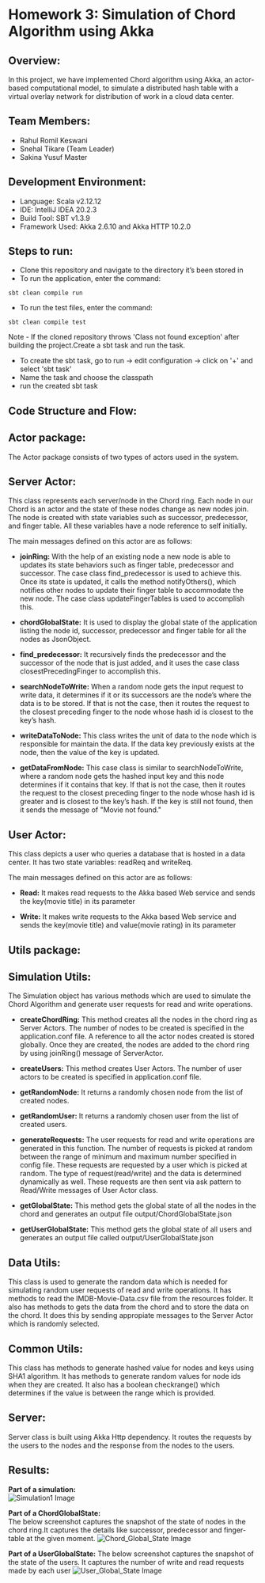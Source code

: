 # Homework 3: Simulation of Chord Algorithm using Akka
## Overview: 
In this project, we have implemented Chord algorithm using Akka, an actor-based computational model, to simulate a distributed hash table with a virtual overlay network for distribution of work in a cloud data center.

## Team Members:
* Rahul Romil Keswani
* Snehal Tikare (Team Leader)
* Sakina Yusuf Master

## Development Environment:
* Language: Scala v2.12.12
* IDE: IntelliJ IDEA 20.2.3
* Build Tool: SBT v1.3.9
* Framework Used: Akka 2.6.10 and Akka HTTP 10.2.0

## Steps to run:
* Clone this repository and navigate to the directory it’s been stored in
* To run the application, enter the command: 
```
sbt clean compile run 
```
* To run the test files, enter the command:  
```
sbt clean compile test
```

Note - If the cloned repository throws 'Class not found exception' after building the project.Create a sbt task and run the task.

* To create the sbt task, go to run -> edit configuration -> click on '+' and select 'sbt task'
* Name the task and choose the classpath
* run the created sbt task

## Code Structure and Flow:
## Actor package:  
The Actor package consists of two types of actors used in the system.  
## Server Actor:  
This class represents each server/node in the Chord ring. Each node in our Chord is an actor and the state of these nodes change as new nodes join. The node is created with state variables such as successor, predecessor, and finger table. All these variables have a node reference to self initially.   

The main messages defined on this actor are as follows:    

* **joinRing:** With the help of an existing node a new node is able to updates its state behaviors such as finger table, predecessor and successor. The case class find_predecessor is used to achieve this. Once its state is updated, it calls the method notifyOthers(), which notifies other nodes to update their finger table to accommodate the new node. The case class updateFingerTables is used to accomplish this.    

* **chordGlobalState:** It is used to display the global state of the application listing the node id, successor, predecessor and finger table for all the nodes as JsonObject.  

* **find_predecessor:** It recursively finds the predecessor and the successor of the node that is just added, and it uses the case class closestPrecedingFinger to accomplish this.  

* **searchNodeToWrite:** When a random node gets the input request to write data, it determines if it or its successors are the node’s where the data is to be stored. If that is not the case, then it routes the request to the closest preceding finger to the node whose hash id is closest to the key’s hash.  

* **writeDataToNode:** This class writes the unit of data to the node which is responsible for maintain the data. If the data key previously exists at the node, then the value of the key is updated.  

* **getDataFromNode:** This case class is similar to searchNodeToWrite, where a random node gets the hashed input key and this node determines if it contains that key. If that is not the case, then it routes the request to the closest preceding finger to the node whose hash id is greater and is closest to the key’s hash. If the key is still not found, then it sends the message of "Movie not found."  

## User Actor: 
This class depicts a user who queries a database that is hosted in a data center. It has two state variables: readReq and writeReq. 

The main messages defined on this actor are as follows:

* **Read:** It makes read requests to the Akka based Web service and sends the key(movie title) in its parameter  

* **Write:** It makes write requests to the Akka based Web service and sends the key(movie title) and value(movie rating) in its parameter  

## Utils package:  
## Simulation Utils: 
The Simulation object has various methods which are used to simulate the Chord Algorithm and generate user requests for read and write operations.
* **createChordRing:** This method creates all the nodes in the chord ring as Server Actors. The number of nodes to be created is specified in the application.conf file. A reference to all the actor nodes created is stored globally. Once they are created, the nodes are added to the chord ring by using joinRing() message of ServerActor.  

* **createUsers:** This method creates User Actors. The number of user actors to be created is specified in application.conf file.

* **getRandomNode:** It returns a randomly chosen node from the list of created nodes.  

* **getRandomUser:** It returns a randomly chosen user from the list of created users.

* **generateRequests:** The user requests for read and write operations are generated in this function. The number of requests is picked at random between the range of minimum and maximum number specified in config file. These requests are requested by a user which is picked at random. The type of request(read/write) and the data is determined dynamically as well. These requests are then sent via ask pattern to Read/Write messages of User Actor class.

* **getGlobalState:** This method gets the global state of all the nodes in the chord and generates an output file output/ChordGlobalState.json

* **getUserGlobalState:** This method gets the global state of all users and generates an output file called output/UserGlobalState.json  

## Data Utils:
This class is used to generate the random data which is needed for simulating random user requests of read and write operations. It has methods to read the IMDB-Movie-Data.csv file from the resources folder. It also has methods to gets the data from the chord and to store the data on the chord. It does this by sending appropiate messages to the Server Actor which is randomly selected.

## Common Utils:
This class has methods to generate hashed value for nodes and keys using SHA1 algorithm. It has methods to generate random values for node ids when they are created. It also has a boolean checkrange() which determines if the value is between the range which is provided.  

## Server: 
Server class is built using Akka Http dependency. It routes the requests by the users to the nodes and the response from the nodes to the users.

## Results:  
**Part of a simulation:**  
![Simulation1 Image](images/SimulationPic1.png)  

**Part of a ChordGlobalState:**  
The below screenshot captures the snapshot of the state of nodes in the chord ring.It captures the details like successor, predecessor and finger-table at the given moment.
![Chord_Global_State Image](images/ChordGlobal.png) 

**Part of a UserGlobalState:** 
The below screenshot captures the snapshot of the state of the users. It captures the number of write and read requests made by each user 
![User_Global_State Image](images/UserGlobalState.png) 

